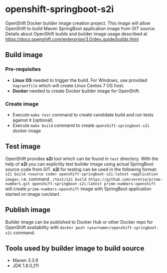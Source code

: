 # openshift-springboot-s2i
OpenShift Docker builder image creation project. This image will allow OpenShift to build Maven SpringBoot application image from GIT source.
Details about OpenShift builds and builder image usage described at https://docs.openshift.com/enterprise/3.0/dev_guide/builds.html

## Build image

### Pre-requisites
 - **Linux OS** needed to trigger the build. For Windows, use provided ```Vagrantfile``` which will create Linux Centos 7 OS host.
 - **Docker** needed to create Docker builder image for OpenShift.

### Create image
 - Execute ```make test``` command to create candidate build and run tests against it [optional]
 - Execute ```make build``` command to create ```openshift-springboot-s2i``` docker image
 
## Test image
OpenShift provides **s2i** tool which can be found in ```test``` directory. 
With the help of **s2i** you can explicitly test builder image using actual SpringBoot source code from GIT.
**s2i** for testing can be used in the following format: ```s2i build <source code> openshift-springboot-s2i:latest <application image>```, i.e. 
command ```./test/s2i build https://github.com/veretie/prime-numbers.git openshift-springboot-s2i:latest prime-numbers-openshift``` 
will create ```prime-numbers-openshift``` image with SpringBoot application started on image run/start.

## Publish image
Builder image can be published to Docker Hub or other Docker repo for OpenShift availability 
with ```docker push <yourname>/openshift-springboot-s2i``` command.

## Tools used by builder image to build source
 - Maven 3.3.9
 - JDK 1.8.0_111